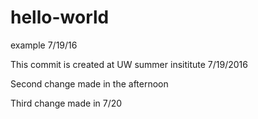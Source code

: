# hello-world
example 7/19/16

This commit is created at UW summer insititute 7/19/2016

Second change made in the afternoon

Third change made in 7/20

